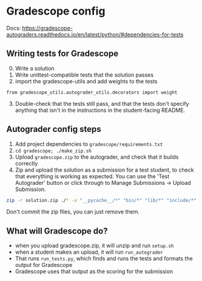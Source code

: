 # Gradescope config

Docs: https://gradescope-autograders.readthedocs.io/en/latest/python/#dependencies-for-tests

## Writing tests for Gradescope

0. Write a solution
1. Write unittest-compatible tests that the solution passes
2. import the gradescope-utils and add weights to the tests

```
from gradescope_utils.autograder_utils.decorators import weight
```

3. Double-check that the tests still pass, and that the tests don't specify anything that isn't in the instructions in the student-facing README.

## Autograder config steps

1. Add project dependencies to `gradescope/requirements.txt`
2. `cd gradescope; ./make_zip.sh`
3. Upload `gradescope.zip` to the autograder, and check that it builds correctly
4. Zip and upload the solution as a submission for a test student, to check that everything is working as expected. You can use the 'Test Autograder' button or click through to Manage Submissions -> Upload Submission.

```sh
zip -r solution.zip ./* -x "__pycache__/*" "bin/*" "lib/*" "include/*" "gradescope/*" "pyvenv.cfg"
```

Don't commit the zip files, you can just remove them.

## What will Gradescope do?

- when you upload gradescope.zip, it will unzip and run `setup.sh`
- when a student makes an upload, it will run `run_autograder`
- That runs `run_tests.py`, which finds and runs the tests and formats the output for Gradescope
- Gradescope uses that output as the scoring for the submission
